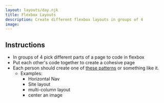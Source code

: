 ```yaml
---
layout: layouts/day.njk
title: Flexbox Layouts
description: Create different flexbox layouts in groups of 4
image:
---
```


## Instructions

- In groups of 4 pick different parts of a page to code in flexbox
- Put each other's code together to create a cohesive page
- Each person should create one of [these patterns](https://www.freecodecamp.org/news/here-are-5-layouts-that-you-can-make-with-flexbox-6ca1e941f33d/) or something like it.
  - Examples:
    - Horizontal Nav
    - Site layout
    - multi-column layout
    - center an image

